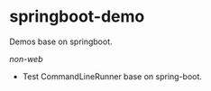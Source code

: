 # springboot-demo
Demos base on springboot.  

*non-web*
+ Test CommandLineRunner base on spring-boot.  